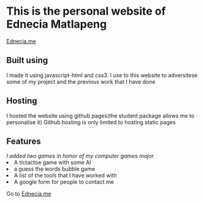 <h1>This is the personal website of Ednecia Matlapeng</h1>
<a href="http://ednecia.me">Ednecia.me</a>
<h2>Built using</h2>
 I made it using javascript-html and css3.
 I use to this website to adversitese some of my project and the previous work that I have done
<h2>Hosting</h2>
 I hosted the website using github pages(the student package allows me to personalise it)
 Github hosting is only limited to hosting static pages
 <h2>Features</h2>
 <i>I added two games in honor of my computer games major</i>
 <li>A tictactoe game with some AI</li>
 <li>a guess the words bubble game</li>
 <li>A list of the tools that I have worked with</li>
 <li>A google form for people to contact me</li>

Go to <a href="http://ednecia.me">Ednecia.me</a>
